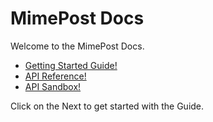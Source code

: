 # MimePost Docs

Welcome to the MimePost Docs.

* [Getting Started Guide!](https://docs.mimepost.com/getting_started/)
* [API Reference!](https://mimepost.com/api-docs/)
* [API Sandbox!](https://mimepost.com/api-try/)

Click on the Next to get started with the Guide.

